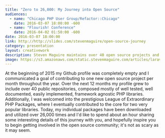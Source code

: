 ```yaml
---
title: "Zero to 26,000: My Journey into Open Source"
audiences:
  - name: "Chicago PHP User Group/Refactor::Chicago"
    date: 2016-03-07 18:00:00 -600
  - name: "Flourish! Conference"
    date: 2016-04-02 01:50:00 -600
date: 2016-03-07 18:00:00
link: http://http://slides.com/stevenmaguire/open-source-journey
category: presentation
layout: creativework
description: Steven Maguire maintains over 40 open source projects and shares his journey into the world of open source software contribution
image: https://s3.amazonaws.com/static.stevenmaguire.com/articles/laravel-ci.jpg
---
```


At the beginning of 2015 my Github profile was completely empty and I communicated a goal of contributing to one new open source project per month throughout the year. Over the next 12 months my profile grew to include over 40 public repositories, composed mostly of well tested, well documented, easily implemented, framework agnostic PHP libraries. Additionally, I was welcomed into the prestigious League of Extraordinary PHP Packages, where I eventually contributed to the core for two very popular libraries. Today, my individual packages have been downloaded and utilized over 26,000 times and I'd like to spend about an hour sharing some interesting details of this journey with you, and hopefully inspire you to begin getting involved in the open source community; it's not as scary as it may seem.
